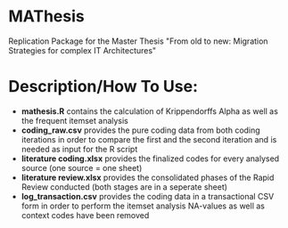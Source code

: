 # MAThesis
Replication Package for the Master Thesis "From old to new: Migration Strategies for complex IT Architectures"


<h1>Description/How To Use:</h1>
<ul>
<li><b>mathesis.R</b> contains the calculation of Krippendorffs Alpha as well as the frequent itemset analysis</li>
<li><b>coding_raw.csv</b>  provides the pure coding data from both coding iterations in order to compare the first and the second iteration and is needed as input for the R script</li>
<li><b>literature coding.xlsx</b>  provides the finalized codes for every analysed source (one source = one sheet)</li>
<li><b>literature review.xlsx</b>  provides the consolidated phases of the Rapid Review conducted (both stages are in a seperate sheet)</li>
<li><b>log_transaction.csv</b>  provides the coding data in a transactional CSV form in order to perform the itemset analysis NA-values as well as context codes have been removed</li>
</ul>
